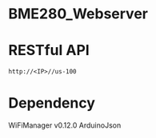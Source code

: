 # BME280_Webserver

# RESTful API
`http://<IP>//us-100`

# Dependency
WiFiManager v0.12.0
ArduinoJson